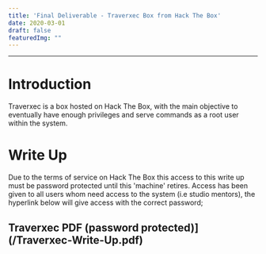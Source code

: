 ```yaml
---
title: 'Final Deliverable - Traverxec Box from Hack The Box'
date: 2020-03-01
draft: false
featuredImg: ""
---
```

************
# Introduction

Traverxec is a box hosted on Hack The Box, with the main objective to eventually have enough privileges and serve commands as a root user within the system.



# Write Up

Due to the terms of service on Hack The Box this access to this write up must be password protected until this 'machine' retires. Access has been given to all users whom need access to the system (i.e studio mentors), the hyperlink below will give access with the correct password;


## **Traverxec PDF (password protected)](/Traverxec-Write-Up.pdf)**
